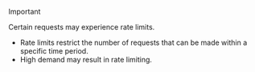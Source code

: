 > [!IMPORTANT]
> Certain requests may experience rate limits.
>
> * Rate limits restrict the number of requests that can be made within a specific time period.
> * High demand may result in rate limiting.
